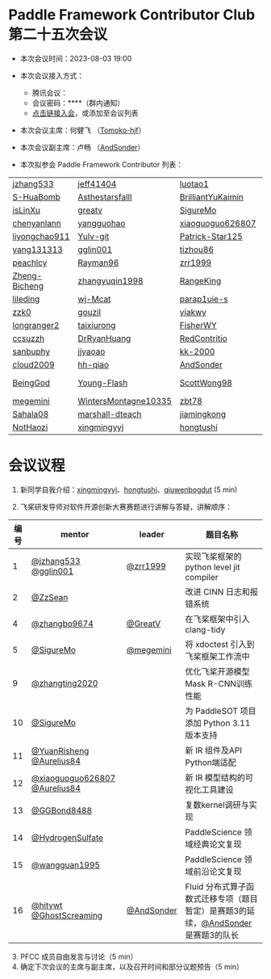 # Paddle Framework Contributor Club 第二十五次会议

- 本次会议时间：2023-08-03 19:00

- 本次会议接入方式：

  - 腾讯会议：
  - 会议密码：\*\*\*\*（群内通知）
  - [点击链接入会](https://meeting.tencent.com/dm/n3DceaEH0DyX)，或添加至会议列表

- 本次会议主席：何健飞 （[Tomoko-hjf](https://github.com/Tomoko-hjf)）

- 本次会议副主席：卢畅 （[AndSonder](https://github.com/AndSonder)）

- 本次拟参会 Paddle Framework Contributor 列表：

|                                                   |                                                                 |                                                           |                                                       |                                                     |                                                                     |
| ------------------------------------------------- | --------------------------------------------------------------- | --------------------------------------------------------- | ----------------------------------------------------- | --------------------------------------------------- | ------------------------------------------------------------------- |
| [jzhang533](https://github.com/jzhang533)         | [jeff41404](https://github.com/jeff41404)                       | [luotao1](https://github.com/luotao1)                     | [Ligoml](https://github.com/Ligoml)                   | [TCChenlong](https://github.com/TCChenlong)         | [guguguzi](https://github.com/guguguzi)                             |
| [S-HuaBomb](https://github.com/S-HuaBomb)         | [Asthestarsfalll](https://github.com/Asthestarsfalll)           | [BrilliantYuKaimin](https://github.com/BrilliantYuKaimin) | [Li-fAngyU](https://github.com/Li-fAngyU)             | [liqitong-a](https://github.com/liqitong-a)         | [unseenme](https://github.com/unseenme)                             |
| [isLinXu](https://github.com/isLinXu)             | [greatv](https://github.com/greatv)                             | [SigureMo](https://github.com/SigureMo)                   | [jinyouzhi](https://github.com/jinyouzhi)             | [gsq7474741](https://github.com/gsq7474741)         | [thunder95](https://github.com/thunder95)                           |
| [chenyanlann](https://github.com/chenyanlann)     | [yangguohao](https://github.com/yangguohao)                     | [xiaoguoguo626807](https://github.com/xiaoguoguo626807)   | [Liyulingyue](https://github.com/Liyulingyue)         | [GeYuYao-hub](https://github.com/GeYuYao-hub)       | [fuqianya](https://github.com/fuqianya)                             |
| [liyongchao911](https://github.com/liyongchao911) | [Yulv-git](https://github.com/Yulv-git)                         | [Patrick-Star125](https://github.com/Patrick-Star125)     | [nlp-zn](https://github.com/nlp-zn)                   | [OccupyMars2025](https://github.com/OccupyMars2025) | [OuyangChao](https://github.com/OuyangChao)                         |
| [yang131313](https://github.com/yang131313)       | [gglin001](https://github.com/gglin001)                         | [tizhou86](https://github.com/tizhou86)                   | [Ainavo](https://github.com/Ainavo)                   | [ReganYue](https://github.com/ReganYue)             | [mrcangye](https://github.com/mrcangye)                             |
| [peachlcy](https://github.com/peachlcy)           | [Rayman96](https://github.com/Rayman96)                         | [zrr1999](https://github.com/zrr1999)                     | [xiaohemaikoo](https://github.com/xiaohemaikoo)       | [engineer1109](https://github.com/engineer1109)     | [enkilee](https://github.com/enkilee)                               |
| [Zheng-Bicheng](https://github.com/Zheng-Bicheng) | [zhangyuqin1998](https://github.com/zhangyuqin1998)             | [RangeKing](https://github.com/RangeKing)                 | [kevinng77](https://github.com/kevinng77)             | [caolonghao](https://github.com/caolonghao)         | [AndPuQing](https://github.com/AndPuQing)                           |
| [lileding](https://github.com/lileding)           | [wj-Mcat](https://github.com/wj-Mcat)                           | [parap1uie-s](https://github.com/parap1uie-s)             | [jingsongliujing](https://github.com/jingsongliujing) | [dasenCoding](https://github.com/dasenCoding)       | [PureNatural](https://github.com/PureNatural)                       |
| [zzk0](https://github.com/zzk0)                   | [gouzil](https://github.com/gouzil)                             | [yiakwy](https://github.com/yiakwy)                       | [VigiZhang](https://github.com/VigiZhang)             | [huangjiyi](https://github.com/huangjiyi)           | [supercodebull](https://github.com/supercodebull)                   |
| [longranger2](https://github.com/longranger2)     | [taixiurong](https://github.com/taixiurong)                     | [FisherWY](https://github.com/FisherWY)                   | [Atlantisming](https://github.com/Atlantisming)       | [Lemon-er](https://github.com/Lemon-er)             | [lizechng](https://github.com/lizechng)                             |
| [ccsuzzh](https://github.com/ccsuzzh)             | [DrRyanHuang](https://github.com/DrRyanHuang)                   | [RedContritio](https://github.com/RedContritio)           | [Lyutoon](https://github.com/Lyutoon)                 | [PommesPeter](https://github.com/PommesPeter)       | [tianxingxia-cn](https://github.com/tianxingxia-cn)                 |
| [sanbuphy](https://github.com/sanbuphy)           | [jjyaoao](https://github.com/jjyaoao)                           | [kk-2000](https://github.com/kk-2000)                     | [Tomoko-hjf](https://github.com/Tomoko-hjf)           | [edencfc](https://github.com/edencfc)               | [CollaborativeFiltering](https://github.com/CollaborativeFiltering) |
| [cloud2009](https://github.com/cloud2009)         | [hh-qiao](https://github.com/hh-qiao)                           | [AndSonder](https://github.com/AndSonder)                 | [JuiceHub](https://github.com/JuiceHub)               | [Difers](https://github.com/Difers)                 | [zeroRains](https://github.com/zeroRains)                           |
| [BeingGod](https://github.com/BeingGod)           | [Young-Flash](https://github.com/Young-Flash)                   | [ScottWong98](https://github.com/ScottWong98)             | [Yang-Changhui](https://github.com/Yang-Changhui)     | [LyndonKong](https://github.com/LyndonKong)         | [zade23](https://github.com/zade23)                                 |
| [megemini](https://github.com/megemini)           | [WintersMontagne10335](https://github.com/WintersMontagne10335) | [zbt78](https://github.com/zbt78)                         | [DrownFish](https://github.com/DrownFish19)           | [co63oc](https://github.com/co63oc)                 | [minleminzui](https://github.com/minleminzui)                            |            
| [Sahala08](https://github.com/Sahala08)           | [marshall-dteach](https://github.com/marshall-dteach)           | [jiamingkong](https://github.com/jiamingkong)             | [txyugood](https://github.com/txyugood)            | [gaoziyuan](https://github.com/gaoziyuan)            | [MayYouBeProsperous](https://github.com/MayYouBeProsperous)            |
| [NotHaozi](https://github.com/NotHaozi)       | [xingmingyyj](https://github.com/xingmingyyj)            | [hongtushi](https://github.com/hongtushi)           |      [qiuwenbogdut](https://github.com/qiuwenbogdut)        |      |             |           |      

# 会议议程

1. 新同学自我介绍：[xingmingyyj](https://github.com/xingmingyyj)、[hongtushi](https://github.com/hongtushi)、[qiuwenbogdut](https://github.com/qiuwenbogdut)   (5 min)

2. 飞桨研发导师对软件开源创新大赛赛题进行讲解与答疑，讲解顺序：

| 编号 | mentor                                                       | leader                                     | 题目名称                                                     |
| ---- | ------------------------------------------------------------ | ------------------------------------------ | ------------------------------------------------------------ |
| 1    | [@jzhang533](https://github.com/jzhang533) [@gglin001](https://github.com/gglin001) | [@zrr1999](https://github.com/zrr1999)     | 实现飞桨框架的 python level jit compiler                     |
| 2    | [@ZzSean](https://github.com/ZzSean)                                                      |                                            | 改进 CINN 日志和报错系统                                     |
| 4    | [@zhangbo9674](https://github.com/zhangbo9674)               | [@GreatV](https://github.com/GreatV)       | 在飞桨框架中引入 clang-tidy                                  |
| 5    | [@SigureMo](https://github.com/SigureMo)                     | [@megemini](https://github.com/megemini)   | 将 xdoctest 引入到飞桨框架工作流中                           |
| 9    | [@zhangting2020](https://github.com/zhangting2020)           |                                            | 优化飞桨开源模型Mask R-CNN训练性能                           |
| 10   | [@SigureMo](https://github.com/SigureMo)                     |                                            | 为 PaddleSOT 项目添加 Python 3.11 版本支持                   |
| 11   | [@YuanRisheng](https://github.com/YuanRisheng) [@Aurelius84](https://github.com/Aurelius84) |                                            | 新 IR 组件及API Python端适配                                 |
| 12   | [@xiaoguoguo626807](https://github.com/xiaoguoguo626807) [@Aurelius84](https://github.com/Aurelius84) |                                            | 新 IR 模型结构的可视化工具建设                               |
| 13   | [@GGBond8488](https://github.com/GGBond8488)                 |                                            | 复数kernel调研与实现                                         |
| 14   | [@HydrogenSulfate](https://github.com/HydrogenSulfate)       |                                            | PaddleScience 领域经典论文复现                               |
| 15   | [@wangguan1995](https://github.com/wangguan1995)             |                                            | PaddleScience 领域前沿论文复现                               |
| 16   | [@hitywt](https://github.com/hitywt) [@GhostScreaming](https://github.com/GhostScreaming) | [@AndSonder](https://github.com/AndSonder) | Fluid 分布式算子函数式迁移专项（题目暂定）是赛题3的延续，[@AndSonder](https://github.com/AndSonder) 是赛题3的队长 |

3. PFCC 成员自由发言与讨论（5 min）
4. 确定下次会议的主席与副主席，以及召开时间和部分议题预告（5 min）
